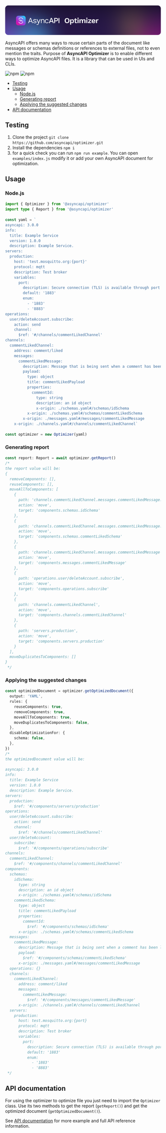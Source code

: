 [![AsyncAPI Optimizer](./assets/readme-banner.png)](https://www.asyncapi.com)

AsyncAPI offers many ways to reuse certain parts of the document like messages or schemas definitions or references to external files, not to even mention the traits. Purpose of **AsyncAPI Optimizer** is to enable different ways to optimize AsyncAPI files. It is a library that can be used in UIs and CLIs.

![npm](https://img.shields.io/npm/v/@asyncapi/optimizer?style=for-the-badge) ![npm](https://img.shields.io/npm/dt/@asyncapi/optimizer?style=for-the-badge)

<!-- toc is generated with GitHub Actions do not remove toc markers -->

<!-- toc -->

- [Testing](#testing)
- [Usage](#usage)
  * [Node.js](#nodejs)
  * [Generating report](#generating-report)
  * [Applying the suggested changes](#applying-the-suggested-changes)
- [API documentation](#api-documentation)

<!-- tocstop -->

## Testing

1. Clone the project
   `git clone https://github.com/asyncapi/optimizer.git`
2. Install the dependencies
   `npm i`
3. for a quick check you can run `npm run example`. You can open `examples/index.js` modify it or add your own AsyncAPI document for optimization.

## Usage

### Node.js

```typescript
import { Optimizer } from '@asyncapi/optimizer'
import type { Report } from '@asyncapi/optimizer'

const yaml = `
asyncapi: 3.0.0
info:
  title: Example Service
  version: 1.0.0
  description: Example Service.
servers:
  production:
    host: 'test.mosquitto.org:{port}'
    protocol: mqtt
    description: Test broker
    variables:
      port:
        description: Secure connection (TLS) is available through port 8883.
        default: '1883'
        enum:
          - '1883'
          - '8883'
operations:
  user/deleteAccount.subscribe:
    action: send
    channel:
      $ref: '#/channels/commentLikedChannel'
channels:
  commentLikedChannel:
    address: comment/liked
    messages:
      commentLikedMessage:
        description: Message that is being sent when a comment has been liked by someone.
        payload:
          type: object
          title: commentLikedPayload
          properties:
            commentId:
              type: string
              description: an id object
              x-origin: ./schemas.yaml#/schemas/idSchema
          x-origin: ./schemas.yaml#/schemas/commentLikedSchema
        x-origin: ./messages.yaml#/messages/commentLikedMessage
    x-origin: ./channels.yaml#/channels/commentLikedChannel`

const optimizer = new Optimizer(yaml)
```

### Generating report

```typescript
const report: Report = await optimizer.getReport()
/*
the report value will be:
{
  removeComponents: [],
  reuseComponents: [],
  moveAllToComponents: [
    {
      path: 'channels.commentLikedChannel.messages.commentLikedMessage.payload.properties.commentId',
      action: 'move',
      target: 'components.schemas.idSchema'
    },
    {
      path: 'channels.commentLikedChannel.messages.commentLikedMessage.payload',
      action: 'move',
      target: 'components.schemas.commentLikedSchema'
    },
    {
      path: 'channels.commentLikedChannel.messages.commentLikedMessage',
      action: 'move',
      target: 'components.messages.commentLikedMessage'
    },
    {
      path: 'operations.user/deleteAccount.subscribe',
      action: 'move',
      target: 'components.operations.subscribe'
    },
    {
      path: 'channels.commentLikedChannel',
      action: 'move',
      target: 'components.channels.commentLikedChannel'
    },
    {
      path: 'servers.production',
      action: 'move',
      target: 'components.servers.production'
    }
  ],
  moveDuplicatesToComponents: []
}
 */
```

### Applying the suggested changes

```typescript
const optimizedDocument = optimizer.getOptimizedDocument({
  output: 'YAML',
  rules: {
    reuseComponents: true,
    removeComponents: true,
    moveAllToComponents: true,
    moveDuplicatesToComponents: false,
  },
  disableOptimizationFor: {
    schema: false,
  },
})
/*
the optimizedDocument value will be:

asyncapi: 3.0.0
info:
  title: Example Service
  version: 1.0.0
  description: Example Service.
servers:
  production:
    $ref: '#/components/servers/production'
operations:
  user/deleteAccount.subscribe:
    action: send
    channel:
      $ref: '#/channels/commentLikedChannel'
  user/deleteAccount:
    subscribe:
      $ref: '#/components/operations/subscribe'
channels:
  commentLikedChannel:
    $ref: '#/components/channels/commentLikedChannel'
components:
  schemas:
    idSchema:
      type: string
      description: an id object
      x-origin: ./schemas.yaml#/schemas/idSchema
    commentLikedSchema:
      type: object
      title: commentLikedPayload
      properties:
        commentId:
          $ref: '#/components/schemas/idSchema'
      x-origin: ./schemas.yaml#/schemas/commentLikedSchema
  messages:
    commentLikedMessage:
      description: Message that is being sent when a comment has been liked by someone.
      payload:
        $ref: '#/components/schemas/commentLikedSchema'
      x-origin: ./messages.yaml#/messages/commentLikedMessage
  operations: {}
  channels:
    commentLikedChannel:
      address: comment/liked
      messages:
        commentLikedMessage:
          $ref: '#/components/messages/commentLikedMessage'
      x-origin: ./channels.yaml#/channels/commentLikedChannel
  servers:
    production:
      host: test.mosquitto.org:{port}
      protocol: mqtt
      description: Test broker
      variables:
        port:
          description: Secure connection (TLS) is available through port 8883.
          default: '1883'
          enum:
            - '1883'
            - '8883'
 */
```

## API documentation

For using the optimizer to optimize file you just need to import the `Optimizer` class. Use its two methods to get the report (`getReport()`) and get the optimized document (`getOptimizedDocument()`).

See [API documentation](./API.md) for more example and full API reference information.
